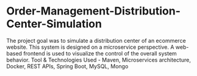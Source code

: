 # Order-Management-Distribution-Center-Simulation
The project goal was to simulate a distribution center of an ecommerce website. This system is designed on a microservice perspective. A web-based frontend is used to visualize the control of the overall system behavior.  Tool &amp; Technologies Used - Maven, Microservices architecture, Docker, REST APIs, Spring Boot, MySQL, Mongo
